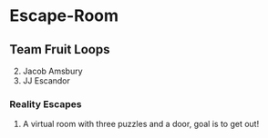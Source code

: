 # Escape-Room

## Team Fruit Loops 
2. Jacob Amsbury
1. JJ Escandor

### Reality Escapes
1. A virtual room with three puzzles and a door, goal is to get out!
